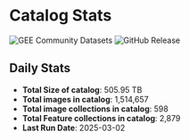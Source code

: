 # Catalog Stats

![GEE Community Datasets](https://img.shields.io/endpoint?url=https://gist.githubusercontent.com/samapriya/34bc0c1280d475d3a69e3b60a706226e/raw/community.json)
![GitHub Release](https://img.shields.io/github/v/release/samapriya/awesome-gee-community-datasets)

## Daily Stats

<!-- START_MARKER -->
* **Total Size of catalog**: 505.95 TB
* **Total images in catalog**: 1,514,657
* **Total image collections in catalog**: 598
* **Total Feature collections in catalog**: 2,879
* **Last Run Date**: 2025-03-02
<!-- END_MARKER -->
